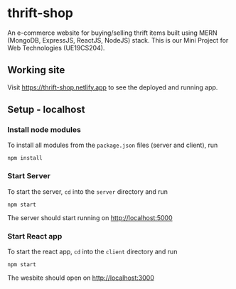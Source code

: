 # thrift-shop

An e-commerce website for buying/selling thrift items built using MERN (MongoDB, ExpressJS, ReactJS, NodeJS) stack. This is our Mini Project for Web Technologies (UE19CS204).

## Working site

Visit <https://thrift-shop.netlify.app> to see the deployed and running app.

## Setup - localhost

### Install node modules

To install all modules from the `package.json` files (server and client), run

```shell
npm install
```

### Start Server

To start the server, `cd` into the `server` directory and run

```shell
npm start
```

The server should start running on <http://localhost:5000>

### Start React app

To start the react app, `cd` into the `client` directory and run

```shell
npm start
```

The wesbite should open on <http://localhost:3000>
